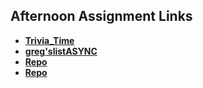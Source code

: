 ## Afternoon Assignment Links

* **[Trivia_Time](https://github.com/AustinPerry22/Trivia_Time)**
* **[greg'slistASYNC](https://github.com/AustinPerry22/gregslistASYNC)**
* **[Repo](https://github.com/AustinPerry22/<ASSIGNMENT_REPO>)**
* **[Repo](https://github.com/AustinPerry22/<ASSIGNMENT_REPO>)**
